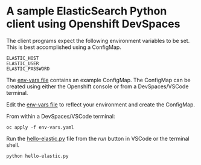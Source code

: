 # A sample ElasticSearch Python client using Openshift DevSpaces

The client programs expect the following environment variables to be set. This is best accomplished using a ConfigMap.

```
ELASTIC_HOST
ELASTIC_USER
ELASTIC_PASSWORD
```

The [env-vars file](env-vars.yaml) contains an example ConfigMap. The ConfigMap can be created using either the Openshift console or from a DevSpaces/VSCode terminal. 

Edit the [env-vars file](env-vars.yaml) to reflect your environment and create the ConfigMap.

From within a DevSpaces/VSCode terminal:
```
oc apply -f env-vars.yaml
```

Run the [hello-elastic.py](hello-elastic.py) file from the *run* button in VSCode or the terminal shell.

```
python hello-elastic.py
```